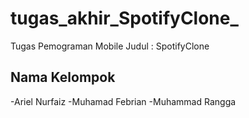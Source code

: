 # tugas_akhir_SpotifyClone_
Tugas Pemograman  Mobile Judul : SpotifyClone
## Nama Kelompok
-Ariel Nurfaiz
-Muhamad Febrian
-Muhammad Rangga

